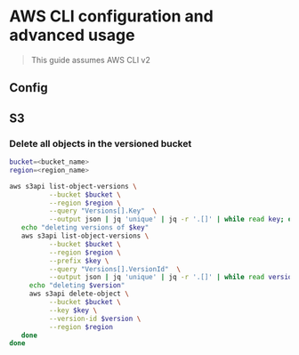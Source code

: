 # AWS CLI configuration and advanced usage

> This guide assumes AWS CLI v2

## Config


## S3

### Delete all objects in the versioned bucket
```bash
bucket=<bucket_name>
region=<region_name>

aws s3api list-object-versions \
          --bucket $bucket \
          --region $region \
          --query "Versions[].Key"  \
          --output json | jq 'unique' | jq -r '.[]' | while read key; do
   echo "deleting versions of $key"
   aws s3api list-object-versions \
          --bucket $bucket \
          --region $region \
          --prefix $key \
          --query "Versions[].VersionId"  \
          --output json | jq 'unique' | jq -r '.[]' | while read version; do
     echo "deleting $version"
     aws s3api delete-object \
          --bucket $bucket \
          --key $key \
          --version-id $version \
          --region $region
   done
done
```